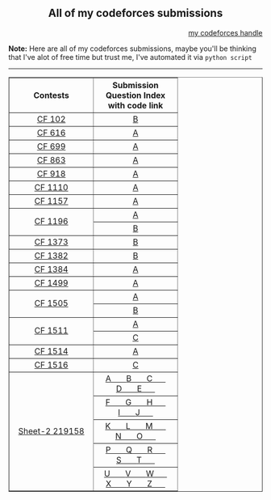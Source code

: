 <h2 align=center> All of my codeforces submissions</h2>
<p align=right>
<a href="https://codeforces.com/pvcodes">my codeforces handle</a>
</p>

**Note:** Here are all of my codeforces submissions, maybe you'll be thinking that I've alot of free time but trust me, I've automated it via `python script`

<hr>

<div>
<table border=solid  align=center>
    <thead align=center>
      <tr>
        <th width=150>Contests</th>
        <th width=150>Submission Question Index with code link</th>
      </tr>
    </thead>
    <tbody align=center>
        <tr>
            <td><a href="https://codeforces.com/contest/102/problem/B">CF 102</a></td>
            <td><a href="/src/102/B.cpp">B</a></td
        </tr>
        <tr>
            <td><a href="https://codeforces.com/contest/616/problem/A">CF 616</td>
            <td><a href="/src/616/A.cpp">A</td>
        </tr> 
         <tr> 
            <td><a href="https://codeforces.com/contest/699/problem/A">CF 699</td>
            <td><a href="/src/699/A.cpp">A</td>
        </tr>
        <tr>
            <td><a href="https://codeforces.com/contest/863/problem/A">CF 863</td>
            <td><a href="/src/863/A.cpp">A</td>
        </tr>
        <tr>
            <td><a href="https://codeforces.com/contest/918/problem/A">CF 918</td>
            <td><a href="/src/918/A.cpp">A</td>
        </tr>
        <tr>
            <td><a href="https://codeforces.com/contest/1110/problem/A">CF 1110</td>
            <td><a href="/src/1110/A.cpp">A</td>
        </tr>        
        <tr>
            <td><a href="https://codeforces.com/contest/1157/problem/A">CF 1157</td>
            <td><a href="/src/1157/A.cpp">A</td>
        </tr>
        <tr>
            <td rowspan=2><a href="https://codeforces.com/contest/1196">CF 1196</td>
            <td><a href="/src/1196/A.cpp">A</td>
        </tr>
        <tr>
            <td><a href="/src/1196/B.cpp">B</td>
        </tr>
        <tr>
            <td ><a href="https://codeforces.com/contest/1373/problem/B">CF 1373</td>
            <td><a href="/src/1373/B.cpp">B</td>
        </tr>
        <tr>
            <td><a href="https://codeforces.com/contest/102/problem/B">CF 1382</td>
            <td><a href="/src/1382/B.cpp">B</td>
        </tr>
        <tr>
            <td><a href="https://codeforces.com/contest/1384/problem/A">CF 1384</td>
            <td><a href="/src/1384/A.cpp">A</td>
        </tr>
        <tr>
            <td><a href="https://codeforces.com/contest/1499/problem/A">CF 1499</td>
            <td><a href="/src/1499/A.cpp">A</td>
        </tr>
        <tr>
            <td rowspan=2><a href="https://codeforces.com/contest/1505">CF 1505</td>
            <td><a href="/src/1505/A.cpp">A</td>
        </tr>
        <tr>
            <td><a href="/src/1505/B.cpp">B</td>
        </tr>
        <tr>
         <td rowspan=2><a href="https://codeforces.com/contest/1511/">CF 1511</td> 
            <td><a href="/src/1511/A.cpp">A</td>
        </tr>
        <tr>
            <td><a href="/src/1511/C.cpp">C</td>
        </tr>
        <tr>
            <td><a href="https://codeforces.com/contest/1514/problem/A">CF 1514</td>
            <td><a href="/src/1514/A.cpp">A</td>
        </tr>
          <tr>
            <td><a href="https://codeforces.com/contest/1516/problem/C">CF 1516</td>
            <td><a href="/src/1516/C.cpp">C</td>
        </tr>
         <tr>
            <td rowspan=5><a href="https://codeforces.com/group/MWSDmqGsZm/contest/219158">Sheet-2 219158</td>
            <td>
                <a href="/src/219158/A.cpp">A&nbsp;&nbsp;&nbsp;&nbsp;&nbsp;&nbsp;
                <a href="/src/219158/B.cpp">B&nbsp;&nbsp;&nbsp;&nbsp;&nbsp;&nbsp;
                <a href="/src/219158/C.cpp">C&nbsp;&nbsp;&nbsp;&nbsp;&nbsp;&nbsp;
                <a href="/src/219158/D.cpp">D&nbsp;&nbsp;&nbsp;&nbsp;&nbsp;&nbsp;
                <a href="/src/219158/E.cpp">E&nbsp;&nbsp;&nbsp;&nbsp;&nbsp;&nbsp;
            </td>
        </tr>
         <tr>
            <td>
                <a href="/src/219158/F.cpp">F&nbsp;&nbsp;&nbsp;&nbsp;&nbsp;&nbsp;
                <a href="/src/219158/G.cpp">G&nbsp;&nbsp;&nbsp;&nbsp;&nbsp;&nbsp;
                <a href="/src/219158/H.cpp">H&nbsp;&nbsp;&nbsp;&nbsp;&nbsp;&nbsp;
                <a href="/src/219158/I.cpp">I&nbsp;&nbsp;&nbsp;&nbsp;&nbsp;&nbsp;
                <a href="/src/219158/J.cpp">J&nbsp;&nbsp;&nbsp;&nbsp;&nbsp;&nbsp;
            </td>
        </tr>
         <tr>
            <td>
                <a href="/src/219158/K.cpp">K&nbsp;&nbsp;&nbsp;&nbsp;&nbsp;&nbsp;
                <a href="/src/219158/l.cpp">L&nbsp;&nbsp;&nbsp;&nbsp;&nbsp;&nbsp;
                <a href="/src/219158/M.cpp">M&nbsp;&nbsp;&nbsp;&nbsp;&nbsp;&nbsp;
                <a href="/src/219158/N.cpp">N&nbsp;&nbsp;&nbsp;&nbsp;&nbsp;&nbsp;
                <a href="/src/219158/O.cpp">O&nbsp;&nbsp;&nbsp;&nbsp;&nbsp;&nbsp;
            </td>
        </tr>
         <tr>
            <td>
                <a href="/src/219158/P.cpp">P&nbsp;&nbsp;&nbsp;&nbsp;&nbsp;&nbsp;
                <a href="/src/219158/Q.cpp">Q&nbsp;&nbsp;&nbsp;&nbsp;&nbsp;&nbsp;
                <a href="/src/219158/R.cpp">R&nbsp;&nbsp;&nbsp;&nbsp;&nbsp;&nbsp;
                <a href="/src/219158/S.cpp">S&nbsp;&nbsp;&nbsp;&nbsp;&nbsp;&nbsp;
                <a href="/src/219158/T.cpp">T&nbsp;&nbsp;&nbsp;&nbsp;&nbsp;&nbsp;
            </td>
        </tr>
         <tr>
            <td> 
                <a href="/src/219158/U.cpp">U&nbsp;&nbsp;&nbsp;&nbsp;&nbsp;&nbsp;
                <a href="/src/219158/V.cpp">V&nbsp;&nbsp;&nbsp;&nbsp;&nbsp;&nbsp;
                <a href="/src/219158/W.cpp">W&nbsp;&nbsp;&nbsp;&nbsp;&nbsp;&nbsp;
                <a href="/src/219158/X.cpp">X&nbsp;&nbsp;&nbsp;&nbsp;&nbsp;&nbsp;
                <a href="/src/219158/Y.cpp">Y&nbsp;&nbsp;&nbsp;&nbsp;&nbsp;&nbsp;
                <a href="/src/219158/Z.cpp">Z&nbsp;&nbsp;&nbsp;&nbsp;&nbsp;&nbsp;
            </td>
        </tr>
